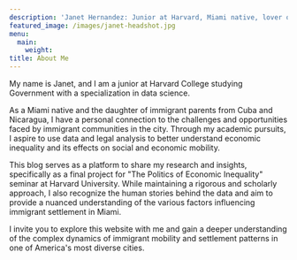 ```yaml
---
description: 'Janet Hernandez: Junior at Harvard, Miami native, lover of politics, legal history, and nice graphs.'
featured_image: /images/janet-headshot.jpg
menu:
  main:
    weight: 
title: About Me
---
```

My name is Janet, and I am a junior at Harvard College studying Government with a specialization in data science.

As a Miami native and the daughter of immigrant parents from Cuba and Nicaragua, I have a personal connection to the challenges and opportunities faced by immigrant communities in the city. Through my academic pursuits, I aspire to use data and legal analysis to better understand economic inequality and its effects on social and economic mobility.

This blog serves as a platform to share my research and insights, specifically as a final project for "The Politics of Economic Inequality" seminar at Harvard University. While maintaining a rigorous and scholarly approach, I also recognize the human stories behind the data and aim to provide a nuanced understanding of the various factors influencing immigrant settlement in Miami.

I invite you to explore this website with me and gain a deeper understanding of the complex dynamics of immigrant mobility and settlement patterns in one of America's most diverse cities.